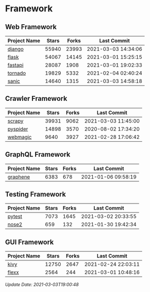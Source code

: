 # Framework

## Web Framework
| Project Name | Stars | Forks | Last Commit |
| ------------ | ----- | ----- | ----------- |
| [django](https://github.com/django/django) | 55940 | 23993 | 2021-03-03 14:34:06 |
| [flask](https://github.com/pallets/flask) | 54067 | 14145 | 2021-03-01 15:25:15 |
| [fastapi](https://github.com/tiangolo/fastapi) | 28087 | 1908 | 2021-03-01 19:02:33 |
| [tornado](https://github.com/tornadoweb/tornado) | 19829 | 5332 | 2021-02-04 02:40:24 |
| [sanic](https://github.com/sanic-org/sanic) | 14640 | 1315 | 2021-03-03 14:58:18 |

## Crawler Framework
| Project Name | Stars | Forks | Last Commit |
| ------------ | ----- | ----- | ----------- |
| [scrapy](https://github.com/scrapy/scrapy) | 39931 | 9062 | 2021-03-03 11:45:00 |
| [pyspider](https://github.com/binux/pyspider) | 14898 | 3570 | 2020-08-02 17:34:20 |
| [webmagic](https://github.com/code4craft/webmagic) | 9640 | 3927 | 2021-02-28 17:06:42 |

## GraphQL Framework
| Project Name | Stars | Forks | Last Commit |
| ------------ | ----- | ----- | ----------- |
| [graphene](https://github.com/graphql-python/graphene) | 6383 | 678 | 2021-01-06 09:58:19 |

## Testing Framework
| Project Name | Stars | Forks | Last Commit |
| ------------ | ----- | ----- | ----------- |
| [pytest](https://github.com/pytest-dev/pytest) | 7073 | 1645 | 2021-03-02 20:33:55 |
| [nose2](https://github.com/nose-devs/nose2) | 659 | 132 | 2021-01-30 19:42:34 |

## GUI Framework
| Project Name | Stars | Forks | Last Commit |
| ------------ | ----- | ----- | ----------- |
| [kivy](https://github.com/kivy/kivy) | 12750 | 2647 | 2021-02-24 22:03:11 |
| [flexx](https://github.com/flexxui/flexx) | 2564 | 244 | 2021-03-01 10:48:16 |

*Update Date: 2021-03-03T19:00:48*